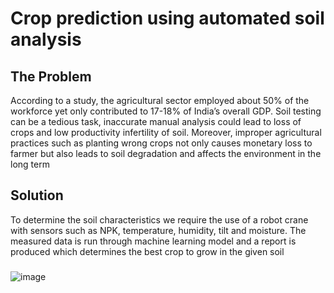 # Crop prediction using automated soil analysis
<h2>The Problem</h2>
According to a study, the agricultural sector employed about 50% of the workforce yet only contributed to 17-18% of India’s overall GDP. Soil testing can be a tedious task, inaccurate manual analysis could lead to loss of crops and low productivity infertility of soil. Moreover, improper agricultural practices such as planting wrong crops not only causes monetary loss to farmer but also leads to soil degradation and affects the environment in the long term
<h2>Solution</h2>
To determine the soil characteristics we require the use of a robot crane with sensors such as NPK, temperature, humidity, tilt and moisture. The measured data is run through machine learning model and a report is produced which determines the best crop to grow in the given soil

<h3></h3>

![image](https://user-images.githubusercontent.com/79694271/213883724-ac7bdad2-482c-427e-b2fc-54eff1758623.png)
